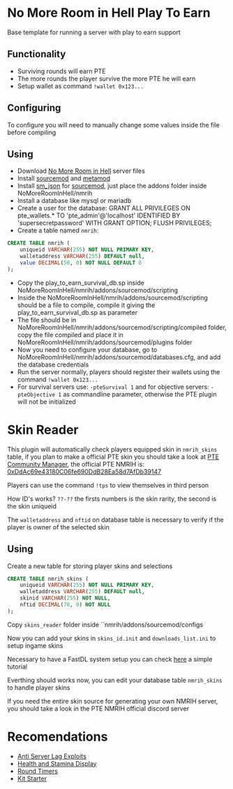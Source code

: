 # No More Room in Hell Play To Earn
Base template for running a server with play to earn support

## Functionality
- Surviving rounds will earn PTE
- The more rounds the player survive the more PTE he will earn
- Setup wallet as command ``!wallet 0x123...``

## Configuring
To configure you will need to manually change some values inside the file before compiling

## Using
- Download [No More Room in Hell](https://nomoreroominhell.fandom.com/wiki/Dedicated_Server_Setup) server files
- Install [sourcemod](https://www.sourcemod.net/downloads.php) and [metamod](https://www.sourcemm.net/downloads.php/?branch=stable)
- Install [sm_json](https://github.com/clugg/sm-json) for [sourcemod](https://www.sourcemod.net/downloads.php), just place the addons folder inside NoMoreRoomInHell/nmrih
- Install a database like mysql or mariadb
- Create a user for the database: GRANT ALL PRIVILEGES ON pte_wallets.* TO 'pte_admin'@'localhost' IDENTIFIED BY 'supersecretpassword' WITH GRANT OPTION; FLUSH PRIVILEGES;
- Create a table named ``nmrih``:
```sql
CREATE TABLE nmrih (
    uniqueid VARCHAR(255) NOT NULL PRIMARY KEY,
    walletaddress VARCHAR(255) DEFAULT null,
    value DECIMAL(50, 0) NOT NULL DEFAULT 0
);
```
- Copy the play_to_earn_survival_db.sp inside NoMoreRoomInHell/nmrih/addons/sourcemod/scripting
- Inside the NoMoreRoomInHell/nmrih/addons/sourcemod/scripting should be a file to compile, compile it giving the play_to_earn_survival_db.sp as parameter
- The file should be in NoMoreRoomInHell/nmrih/addons/sourcemod/scripting/compiled folder, copy the file compiled and place it in NoMoreRoomInHell/nmrih/addons/sourcemod/plugins folder
- Now you need to configure your database, go to NoMoreRoomInHell/nmrih/addons/sourcemod/databases.cfg, and add the database credentials
- Run the server normally, players should register their wallets using the command ``!wallet 0x123...``
- For survival servers use: ``-pteSurvival 1`` and for objective servers: ``-pteObjective 1`` as commandline parameter, otherwise the PTE plugin will not be initialized

# Skin Reader
This plugin will automatically check players equipped skin in ``nmrih_skins`` table, if you plan to make a official PTE skin you should take a look at [PTE Community Manager](https://github.com/Play-To-Earn-Currency/community_manager), the official PTE NMRIH is: [0xDdAc69e43180C06fe690DdB28Ea58d7AfDb39147](https://polygonscan.com/token/0xDdAc69e43180C06fe690DdB28Ea58d7AfDb39147)

Players can use the command ``!tps`` to view themselves in third person

How ID's works? ``??-??`` the firsts numbers is the skin rarity, the second is the skin uniqueid

The ``walletaddress`` and ``nftid`` on database table is necessary to verify if the player is owner of the selected skin

## Using
Create a new table for storing player skins and selections
```sql
CREATE TABLE nmrih_skins (
    uniqueid VARCHAR(255) NOT NULL PRIMARY KEY,
    walletaddress VARCHAR(255) DEFAULT null,
    skinid VARCHAR(255) NOT NULL,
    nftid DECIMAL(78, 0) NOT NULL
);
```
Copy ``skins_reader`` folder inside ``nmrih/addons/sourcemod/configs

Now you can add your skins in ``skins_id.init`` and ``downloads_list.ini`` to setup ingame skins

Necessary to have a FastDL system setup you can check [here](https://forums.alliedmods.net/showthread.php?p=1225670) a simple tutorial

Everthing should works now, you can edit your database table ``nmrih_skins`` to handle player skins

If you need the entire skin source for generating your own NMRIH server, you should take a look in the PTE NMRIH official discord server

# Recomendations
- [Anti Server Lag Exploits](https://forums.alliedmods.net/showthread.php?p=2788390)
- [Health and Stamina Display](https://forums.alliedmods.net/showthread.php?t=318836)
- [Round Timers](https://github.com/Play-To-Earn-Currency/no_more_room_in_hell/blob/main/utils/round_timer.sp)
- [Kit Starter](https://github.com/Play-To-Earn-Currency/no_more_room_in_hell/blob/main/utils/kit_starter.sp)
